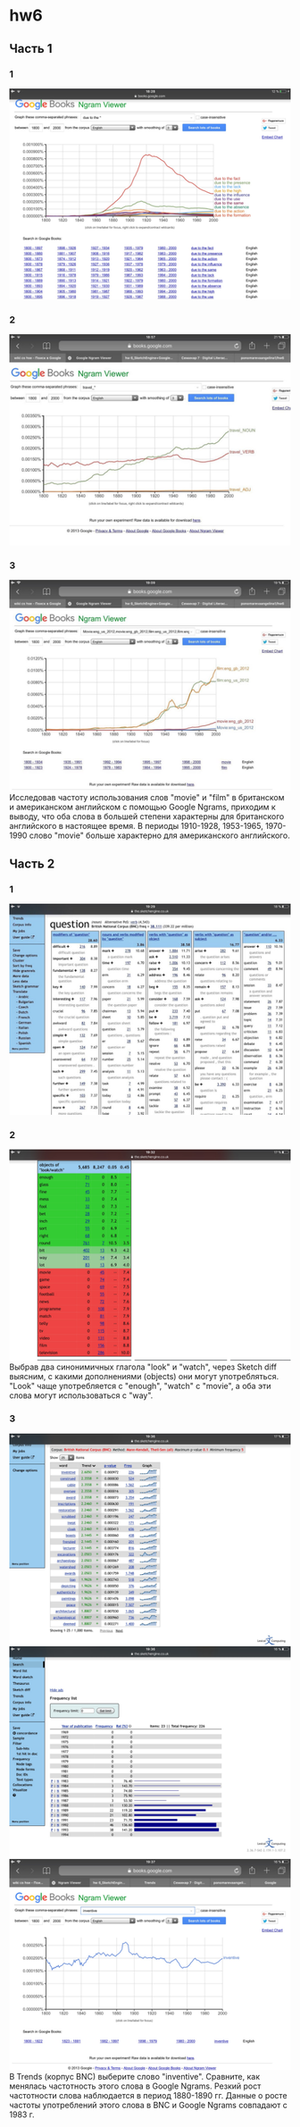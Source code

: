 # hw6
## Часть 1
### 1
![alt-текст](https://github.com/ponomarevaangelina1/hw6/blob/master/IMG_0550.jpg)
### 2
![alt-текст](https://github.com/ponomarevaangelina1/hw6/blob/master/sb8MVEqFxN8.jpg)
### 3
![alt-текст](https://github.com/ponomarevaangelina1/hw6/blob/master/py0oda-IpjU.jpg)
Исследовав частоту использования слов "movie" и "film" в британском и американском английском с помощью Google Ngrams, приходим к выводу, что оба слова в большей степени характерны для британского английского в настоящее время. В периоды 1910-1928, 1953-1965, 1970-1990 слово "movie" больше характерно для американского английского.
## Часть 2
### 1
![alt-текст](https://github.com/ponomarevaangelina1/hw6/blob/master/SZpzXP8Qvpo.jpg)
### 2
![alt-текст](https://github.com/ponomarevaangelina1/hw6/blob/master/IMG_0554.jpg)
Выбрав два синонимичных глагола "look" и "watch", через Sketch diff выясним, с какими дополнениями (objects) они могут употребляться. "Look" чаще употребляется с "enough", "watch" c "movie", а оба эти слова могут использоваться с "way".
### 3
![alt-текст](https://github.com/ponomarevaangelina1/hw6/blob/master/IMG_0555.jpg)
![alt-текст](https://github.com/ponomarevaangelina1/hw6/blob/master/IMG_0556.jpg)
![alt-текст](https://github.com/ponomarevaangelina1/hw6/blob/master/IMG_0557.jpg)
В Trends (корпус BNC) выберите слово "inventive". Сравните, как менялась частотность этого слова в Google Ngrams. Резкий рост частотности слова наблюдается в период 1880-1890 гг.  Данные о росте частоты употреблений этого слова в BNC и Google Ngrams совпадают с 1983 г.
